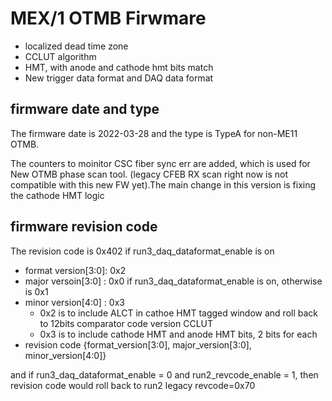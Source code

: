 # MEX/1 OTMB Firwmare
   - localized dead time zone
   - CCLUT algorithm 
   - HMT, with anode and cathode hmt bits match
   - New trigger data format and DAQ data format

## firmware date and type
The firmware date is 2022-03-28 and the type is TypeA for non-ME11 OTMB.  

The counters to moinitor CSC fiber sync err are added, which is used for New OTMB phase scan tool. (legacy CFEB RX scan right now is not compatible with this new FW yet).The main change in this version is fixing the cathode HMT logic


## firmware revision code
The revision code is 0x402 if run3_daq_dataformat_enable is on
   - format version[3:0]: 0x2
   - major versoin[3:0] : 0x0 if run3_daq_dataformat_enable is on, otherwise is 0x1
   - minor version[4:0] : 0x3
    	- 0x2 is to include ALCT in cathoe HMT tagged window and roll back to 12bits comparator code version CCLUT
        - 0x3 is to include cathode HMT and anode HMT bits, 2 bits for each
   - revision code {format_version[3:0], major_version[3:0], minor_version[4:0]}

and if run3_daq_dataformat_enable = 0 and run2_revcode_enable = 1, then revision code would roll back to run2 legacy revcode=0x70
